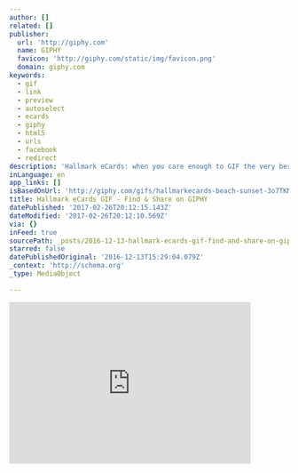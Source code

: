 ```yaml
---
author: []
related: []
publisher:
  url: 'http://giphy.com'
  name: GIPHY
  favicon: 'http://giphy.com/static/img/favicon.png'
  domain: giphy.com
keywords:
  - gif
  - link
  - preview
  - autoselect
  - ecards
  - giphy
  - html5
  - urls
  - facebook
  - redirect
description: 'Hallmark eCards: when you care enough to GIF the very best!'
inLanguage: en
app_links: []
isBasedOnUrl: 'http://giphy.com/gifs/hallmarkecards-beach-sunset-3o7TKM9xrNsbeO7aNi'
title: Hallmark eCards GIF - Find & Share on GIPHY
datePublished: '2017-02-26T20:12:15.143Z'
dateModified: '2017-02-26T20:12:10.569Z'
via: {}
inFeed: true
sourcePath: _posts/2016-12-13-hallmark-ecards-gif-find-and-share-on-giphy.md
starred: false
datePublishedOriginal: '2016-12-13T15:29:04.079Z'
_context: 'http://schema.org'
_type: MediaObject

---
```

<iframe src="http://cdn.embedly.com/widgets/media.html?src=https%3A%2F%2Fgiphy.com%2Fembed%2F3o7TKM9xrNsbeO7aNi%2Ftwitter%2Fiframe&amp;src_secure=1&amp;url=http%3A%2F%2Fgiphy.com%2Fgifs%2Fhallmarkecards-beach-sunset-3o7TKM9xrNsbeO7aNi&amp;image=https%3A%2F%2Fmedia.giphy.com%2Fmedia%2F3o7TKM9xrNsbeO7aNi%2Fgiphy.gif&amp;key=b7d04c9b404c499eba89ee7072e1c4f7&amp;type=text%2Fhtml&amp;schema=giphy" width="435" height="291" scrolling="no" frameborder="0" allowfullscreen="" style=""></iframe>